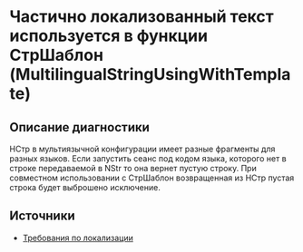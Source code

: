 # Частично локализованный текст используется в функции СтрШаблон (MultilingualStringUsingWithTemplate)

<!-- Блоки выше заполняются автоматически, не трогать -->
## Описание диагностики

НСтр в мультиязычной конфигурации имеет разные фрагменты для разных языков.
Если запустить сеанс под кодом языка, которого нет в строке передаваемой в NStr то она вернет пустую строку.
При совместном использовании с СтрШаблон возвращенная из НСтр пустая строка будет выброшено исключение.

## Источники

- [Требования по локализации](https://its.1c.ru/db/v8std/content/763/hdoc)
